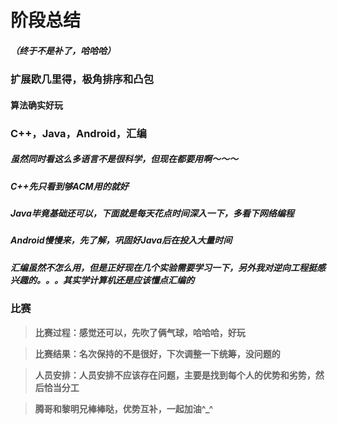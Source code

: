 # 阶段总结

##### （终于不是补了，哈哈哈）

### 扩展欧几里得，极角排序和凸包

#### 算法确实好玩

### C++，Java，Android，汇编

##### 虽然同时看这么多语言不是很科学，但现在都要用啊～～～

##### C++先只看到够ACM用的就好

##### Java毕竟基础还可以，下面就是每天花点时间深入一下，多看下网络编程

##### Android慢慢来，先了解，巩固好Java后在投入大量时间

##### 汇编虽然不怎么用，但是正好现在几个实验需要学习一下，另外我对逆向工程挺感兴趣的。。。其实学计算机还是应该懂点汇编的

### 比赛

>**比赛过程：感觉还可以，先吹了俩气球，哈哈哈，好玩**

>**比赛结果：名次保持的不是很好，下次调整一下统筹，没问题的**

>**人员安排：人员安排不应该存在问题，主要是找到每个人的优势和劣势，然后恰当分工**

>**腾哥和黎明兄棒棒哒，优势互补，一起加油^_^**

